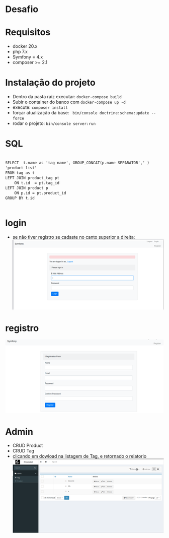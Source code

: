 # Desafio

# Requisitos
- docker 20.x
- php 7.x
- Symfony = 4.x
- composer >= 2.1

# Instalação do projeto
- Dentro da pasta raiz executar: `docker-compose build`
- Subir o container do banco com `docker-compose up -d`
- execute: `composer install`
- forçar atualização da base: ` bin/console doctrine:schema:update --force`
- rodar o projeto: `bin/console server:run` 

# SQL
```

SELECT  t.name as 'tag name', GROUP_CONCAT(p.name SEPARATOR',' ) 'product list'
FROM tag as t
LEFT JOIN product_tag pt 
	ON t.id  = pt.tag_id 
LEFT JOIN product p 
	ON p.id = pt.product_id 
GROUP BY t.id  
 
```
# login
- se não tiver registro se cadaste no canto superior a direita:
![Screenshot](tela03.png)

# registro
![Screenshot](tela02.png)

# Admin
- CRUD Product
- CRUD Tag
- clicando em dowload na listagem de Tag, e retornado o relatorio
![Screenshot](tela01.png)
